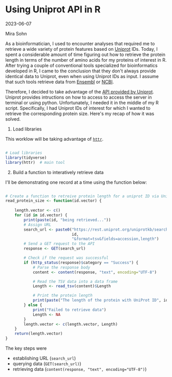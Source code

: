 Using Uniprot API in R
======================

2023-06-07

Mira Sohn

As a bioinformatician, I used to encounter analyses that required me to retrieve a wide variety of protein features based on [Uniprot](https://www.uniprot.org/) IDs. Today, I spent a considerable amount of time figuring out how to retrieve the protein length in terms of the number of amino acids for my proteins of interest in R. After trying a couple of conventional tools specialized for bioinformatics developed in R, I came to the conclusion that they don't always provide identical data to Uniprot, even when using Uniprot IDs as input. I assume that such tools retrieve data from [Ensembl](https://useast.ensembl.org/index.html) or [NCBI](https://www.ncbi.nlm.nih.gov/).

Therefore, I decided to take advantage of the [API provided by Uniprot](https://www.uniprot.org/help/api). Uniprot provides intructions on how to access to access the server in terminal or using python. Unfortunately, I needed it in the middle of my R script. Specifically, I had Uniprot IDs of interest for which I wanted to retrieve the corresponding protein size. Here's my recap of how it was solved.

1. Load libraries

This worklow will be taking advantage of [`httr`](https://httr.r-lib.org/index.html).

```r

# Load libraries
library(tidyverse)
library(httr)  # main tool

```

2. Build a function to interatively retrieve data

I'll be demonstrating one record at a time using the function below:

```r

# Create a function to retreive protein length for a uniprot ID via Uniprot API
read_protein_size <- function(id.vector) { 
    
    length.vector <- c()
    for (id in id.vector) {
        print(paste(id, "being retrieved..."))
        # Assign URL
        search_url <- paste0("https://rest.uniprot.org/uniprotkb/search?query=",
                             id,
                             "&format=tsv&fields=accession,length")
        # Send a GET request to the API
        response <- GET(search_url)

        # Check if the request was successful
        if (http_status(response)$category == "Success") {
            # Parse the response body
            content <- content(response, "text", encoding="UTF-8")

            # Read the TSV data into a data frame
            Length <- read_tsv(content)$Length

            # Print the protein length
            print(paste("The length of the protein with UniProt ID", id, "is", Length, "amino acids."))
        } else {
            print("Failed to retrieve data")
            Length <- NA
        }
        length.vector <- c(length.vector, Length)
    }
    return(length.vector)
}

```

The key steps were

- establishing URL (`search_url`)
- querying data (`GET(search_url)`)
- retrieving data (`content(response, "text", encoding="UTF-8")`)






